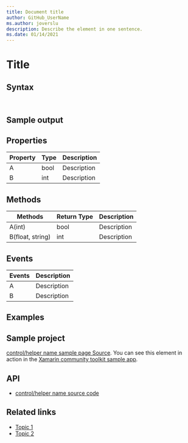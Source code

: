 ```yaml
---
title: Document title
author: GitHub_UserName
ms.author: joverslu
description: Describe the element in one sentence.
ms.date: 01/14/2021
---
```


<!-- Ensure you remove all comments before submission, to ensure that there are no formatting issues when displaying this page.  -->

# Title

<!-- Describe your control -->

<!-- Use the below format to display notes

> [!NOTE]
> Information the user should notice even if skimming.

> [!TIP]
> Optional information to help a user be more successful.

> [!IMPORTANT]
> Essential information required for user success.

> [!CAUTION]
> Negative potential consequences of an action.

> [!WARNING]
> Dangerous certain consequences of an action.

-->

## Syntax

```xaml

```

```csharp

```

## Sample output

<!-- Image/Text can show the output of the control/helper -->

## Properties

<!-- Explain all properties in a table format -->

| Property | Type | Description |
| -- | -- | -- |
| A | bool | Description |
| B | int | Description |

## Methods

<!-- Explain all methods in a table format -->

| Methods | Return Type | Description |
| -- | -- | -- |
| A(int) | bool | Description |
| B(float, string) | int | Description |

## Events

<!-- Explain all events in a table format -->

| Events | Description |
| -- | -- |
| A | Description |
| B | Description |

## Examples

<!-- All control/helper must at least have an example to show the use of Properties and Methods in your control/helper with the output -->

## Sample project

<!-- Link to the sample page in the Xamarin community toolkit sample app -->
[control/helper name sample page Source](sample-page-link). You can see this element in action in the [Xamarin community toolkit sample app](https://github.com/xamarin/XamarinCommunityToolkit/tree/main/XamarinCommunityToolkitSample).

## API

- [control/helper name source code](source-code-link)

## Related links

<!-- Optional -->

- [Topic 1](link)
- [Topic 2](link)

